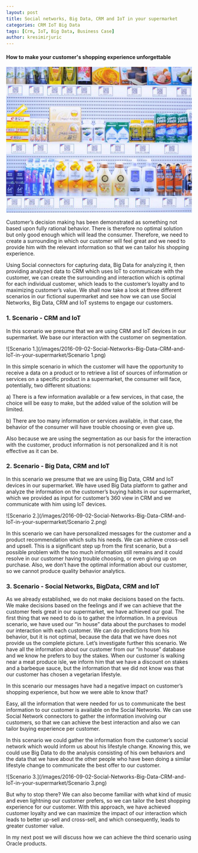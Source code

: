 ```yaml
---
layout: post
title: Social networks, Big Data, CRM and IoT in your supermarket
categories: CRM IoT Big Data
tags: [Crm, IoT, Big Data, Business Case]
author: kresimirjuric
---
```


#### How to make your customer's shopping experience unforgettable ####

![Cover](/images/2016-09-02-Social-Networks-Big-Data-CRM-and-IoT-in-your-supermarket/Cover.png)

Customer’s decision making has been demonstrated as something not based upon fully rational behavior. There is therefore no optimal solution but only good enough which will lead the consumer. Therefore, we need to create a surrounding in which our customer will feel great and we need to provide him with the relevant information so that we can tailor his shopping experience.

Using Social connectors for capturing data, Big Data for analyzing it, then providing analyzed data to CRM which uses IoT to communicate with the customer, we can create the surrounding and interaction which is optimal for each individual customer, which leads to the customer’s loyalty and to maximizing customer’s value.
We shall now take a look at three different scenarios in our fictional supermarket and see how we can use Social Networks, Big Data, CRM and IoT systems to engage our customers.

### 1. Scenario - CRM and IoT ###

In this scenario we presume that we are using CRM and IoT devices in our supermarket. We base our interaction with the customer on segmentation.

![Scenario 1.](/images/2016-09-02-Social-Networks-Big-Data-CRM-and-IoT-in-your-supermarket/Scenario 1.png)

In this simple scenario in which the customer will have the opportunity to receive a data on a product or to retrieve a list of sources of information or services on a specific product in a supermarket, the consumer will face, potentially, two different situations:

a)	   There is a few information available or a few services, in that case, the choice will be easy to make, but the added value of the solution will be limited.

b)	   There are too many information or services available, in that case, the behavior of the consumer will have trouble choosing or even give up.

Also because we are using the segmentation as our basis for the interaction with the customer, product information is not personalized and it is not effective as it can be.


### 2. Scenario - Big Data, CRM and IoT ###

In this scenario we presume that we are using Big Data, CRM and IoT devices in our supermarket. We have used Big Data platform to gather and analyze the information on the customer’s buying habits in our supermarket, which we provided as input for customer’s 360 view in CRM and we communicate with him using IoT devices.

![Scenario 2.](/images/2016-09-02-Social-Networks-Big-Data-CRM-and-IoT-in-your-supermarket/Scenario 2.png)


In this scenario we can have personalized messages for the customer and a product recommendation which suits his needs. We can achieve cross-sell and upsell.
This is a significant step up from the first scenario, but a possible problem with the too much information still remains and it could resolve in our customer having trouble choosing, or even giving up on purchase. Also, we don’t have the optimal information about our customer, so we cannot produce quality behavior analytics.


### 3. Scenario - Social Networks, BigData, CRM and IoT ###


As we already established, we do not make decisions based on the facts. We make decisions based on the feelings and if we can achieve that the customer feels great in our supermarket, we have achieved our goal.
The first thing that we need to do is to gather the information. In a previous scenario, we have used our “in house” data about the purchases to model our interaction with each customer.
We can do predictions from his behavior, but it is not optimal, because the data that we have does not provide us the complete picture.
Let’s investigate further this scenario. We have all the information about our customer from our “in house” database and we know he prefers to buy the stakes. When our customer is walking near a meat produce isle, we inform him that we have a discount on stakes and a barbeque sauce, but the information that we did not know was that our customer has chosen a vegetarian lifestyle.

In this scenario our messages have had a negative impact on customer’s shopping experience, but how we were able to know that?

Easy, all the information that were needed for us to communicate the best information to our customer is available on the Social Networks. We can use Social Network connectors to gather the information involving our customers, so that we can achieve the best interaction and also we can tailor buying experience per customer.

In this scenario we could gather the information from the customer’s social network which would inform us about his lifestyle change. Knowing this, we could use Big Data to do the analysis consisting of his own behaviors and the data that we have about the other people who have been doing a similar lifestyle change to communicate the best offer to our customer.

![Scenario 3.](/images/2016-09-02-Social-Networks-Big-Data-CRM-and-IoT-in-your-supermarket/Scenario 3.png)

But why to stop there? We can also become familiar with what kind of music and even lightning our customer prefers, so we can tailor the best shopping experience for our customer.
With this approach, we have achieved customer loyalty and we can maximize the impact of our interaction which leads to better up-sell and cross-sell, and which consequently, leads to greater customer value.


In my next post we will discuss how we can achieve the third scenario using Oracle products.
